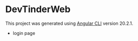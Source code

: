 # DevTinderWeb

This project was generated using [Angular CLI](https://github.com/angular/angular-cli) version 20.2.1.


- login page